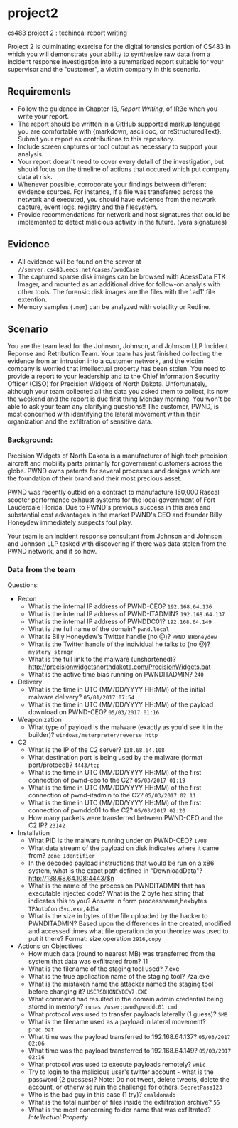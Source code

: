 # project2
cs483 project 2 : techincal report writing


Project 2 is culminating exercise for the digital forensics portion of CS483 in which you will demonstrate your ability to synthesize raw data from a incident response investigation into a summarized report suitable for your supervisor and the "customer", a victim company in this scenario.  

## Requirements
- Follow the guidance in Chapter 16, _Report Writing_, of IR3e when you write your report.
- The report should be written in a GitHub supported markup language you are comfortable with {markdown, ascii doc, or reStructuredText}.  Submit your report as contributions to this repository.
- Include screen captures or tool output as necessary to support your analysis.
- Your report doesn't need to cover every detail of the investigation, but should focus on the timeline of actions that occured which put company data at risk.
- Whenever possible, corroborate your findings between different evidence sources.  For instance, if a file was transferred across the network and executed, you should have evidence from the network capture, event logs, registry and the filesystem.  
- Provide recommendations for network and host signatures that could be implemented to detect malicious activity in the future. (yara signatures)

## Evidence
- All evidence will be found on the server at `//server.cs483.eecs.net/cases/pwndCase`
- The captured sparse disk images can be browsed with AcessData FTK Imager, and mounted as an additional drive for follow-on analyis with other tools.  The forensic disk images are the files with the '.ad1' file extention.  
- Memory samples (`.mem`) can be analyzed with volatility or Redline.

## Scenario 

You are the team lead for the Johnson, Johnson, and Johnson LLP Incident Reponse and Retribution Team.  Your team has just finished collecting the evidence from an intrusion into a customer network, and the victim company is worried that intellectual property has been stolen.  You need to provide a report to your leadership and to the Chief Information Security Officer (CISO) for Precision Widgets of North Dakota.  Unfortunately, although your team collected all the data you asked them to collect, its now the weekend and the report is due first thing Monday morning.  You won't be able to ask your team any clarifying questions!!  The customer, PWND, is most concerned with identifying the lateral movement within their organization and the exfiltration of sensitive data.  

### Background:
Precision Widgets of North Dakota is a manufacturer of high tech precision aircraft and mobility parts primarily for government customers across the globe. PWND owns patents for several processes and designs which are the foundation of their brand and their most precious asset.

PWND was recently outbid on a contract to manufacture 150,000 Rascal scooter performance exhaust systems for the local government of Fort Lauderdale Florida. Due to PWND's previous success in this area and substantial cost advantages in the market PWND's CEO and founder Billy Honeydew immediately suspects foul play.

Your team is an incident response consultant from Johnson and Johnson and Johnson LLP tasked with discovering if there was data stolen from the PWND network, and if so how.

### Data from the team

Questions:

- Recon
	- What is the internal IP address of PWND-CEO? `192.168.64.136`
	- What is the internal IP address of PWND-ITADMIN? `192.168.64.137`
	- What is the internal IP address of PWNDDC01? `192.168.64.149`
	- What is the full name of the domain? `pwnd.local`
	- What is Billy Honeydew's Twitter handle (no @)? `PWND_BHoneydew`
	- What is the Twitter handle of the individual he talks to (no @)? `mystery_strngr`
	- What is the full link to the malware (unshortened)? http://precisionwidgetsnorthdakota.com/PrecisionWidgets.bat
	- What is the active time bias running on PWNDITADMIN? `240`
- Delivery
	- What is the time in UTC (MM/DD/YYYY HH:MM) of the initial malware delivery? `05/01/2017 07:54`
	- What is the time in UTC (MM/DD/YYYY HH:MM) of the payload download on PWND-CEO? `05/03/2017 01:16`
- Weaponization 
	- What type of payload is the malware (exactly as you'd see it in the builder)? `windows/meterpreter/reverse_http`
- C2
	- What is the IP of the C2 server? `138.68.64.108`
	- What destination port is being used by the malware (format port/protocol)? `4443/tcp`
	- What is the time in UTC (MM/DD/YYYY HH:MM) of the first connection of pwnd-ceo to the C2? `05/03/2017 01:19`
	- What is the time in UTC (MM/DD/YYYY HH:MM) of the first connection of pwnd-itadmin to the C2? `05/03/2017 02:11`
	- What is the time in UTC (MM/DD/YYYY HH:MM) of the first connection of pwnddc01 to the C2? `05/03/2017 02:20`
	- How many packets were transferred between PWND-CEO and the C2 IP? `23142`
- Installation
	- What PID is the malware running under on PWND-CEO? `1708`
	- What data stream of the payload on disk indicates where it came from? `Zone Identifier`
	- In the decoded payload instructions that would be run on a x86 system, what is the exact path defined in "DownloadData"? http://138.68.64.108:4443/$n
	- What is the name of the process on PWNDITADMIN that has executable injected code? What is the 2 byte hex string that indicates this to you? Answer in form processname,hexbytes    `TPAutoConnSvc.exe,4d5a`
	-  What is the size in bytes of the file uploaded by the hacker to PWNDITADMIN? Based upon the differences in the created, modified and accessed times what file operation do you theorize was used to put it there? Format: size,operation    `2916,copy`
- Actions on Objectives
	- How much data (round to nearest MB) was transferred from the system that data was exfiltrated from? 11
	- What is the filename of the staging tool used? 7.exe
	- What is the true application name of the staging tool? 7za.exe
	- What is the mistaken name the attacker named the staging tool before changing it? `USERSBHONEYDEW7.EXE`
	- What command had resulted in the domain admin credential being stored in memory? `runas /user:pwnd\pwnddc01 cmd`
	- What protocol was used to transfer payloads laterally (1 guess)? `SMB`
	- What is the filename used as a payload in lateral movement? `prec.bat`
	- What time was the payload transferred to 192.168.64.137? `05/03/2017 02:06`
	- What time was the payload transferred to 192.168.64.149? `05/03/2017 02:16`
	- What protocol was used to execute payloads remotely? `wmic`
	- Try to login to the malicious user's twitter account - what is the password (2 guesses)? Note: Do not tweet, delete tweets, delete the account, or otherwise ruin the challenge for others.  `SecretPass123`
	- Who is the bad guy in this case (1 try)? `cmaldonado`
	- What is the total number of files inside the exfiltration archive? `55`
	- What is the most concerning folder name that was exfiltrated? *Intellectual Property*
